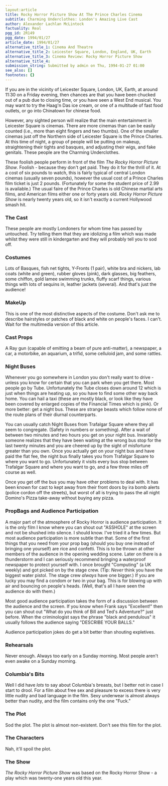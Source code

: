 ```yaml
---
layout:article
title: Rocky Horror Picture Show At The Prince Charles Cinema
subtitle: Charming Underclothes: London's Amazing Live Cast
author: Alexander Lachlan McLintock
factuality: Real
pgg_id: 2R149
pgg_date: 1994/01/27
article_date: 1994/01/27
alternative_title_1: Cinema And Theatre
alternative_title_2: Leicester Square, London, England, UK, Earth
alternative_title_3: Cinema Review: Rocky Horror Picture Show
alternative_title_4: 
submission_string: Submitted by admin on Thu, 1994-01-27 01:00
see_also: []
footnotes: {}
---
```

<div>
<p>If you are in the vicinity of Leicester Square, London, UK, Earth, at around 11:30 on a Friday evening, then chances are that you have been chucked out of a pub due to closing time, or you have seen a West End musical. You may want to try the Haag'n Das ice cream, or one of a multitude of fast food outlets, or go into Chinatown for chinese food.</p>
<p>However, any sighted person will realize that the main entertainment in Leicester Square is cinemas. There are more cinemas than can be easily counted (i.e., more than eight fingers and two thumbs). One of the smaller cinemas just off the Northern side of Leicester Square is the Prince Charles. At this time of night, a group of people will be putting on makeup, straightening their tights and basques, and adjusting their wigs, and fake genitals. These people are the Charming Underclothes.</p>
<p>These foolish people perform in front of the film <em>The Rocky Horror Picture Show</em>. Foolish - because they don't get paid. They do it for the thrill of it. At a cost of six pounds to watch, this is fairly typical of central London cinemas (usually seven pounds), however the usual cost of a Prince Charles film ticket is just 2 pounds. (Fortunately for some the student price of 2.99 is available.) The usual faire of the Prince Charles is old Chinese martial arts films, and American films either one or forty years old. <em>Rocky Horror Picture Show</em> is nearly twenty years old, so it isn't exactly a current Hollywood smash hit.</p>
<h3>The Cast</h3>
<p>These people are mostly Londoners for whom time has passed by untouched. Try telling them that they are idolizing a film which was made whilst they were still in kindergarten and they will probably tell you to sod off.</p>
<h3>Costumes</h3>
<p>Lots of Basques, fish net tights, Y-Fronts (1 pair), white bra and nickers, lab coats (white and green), rubber gloves (pink), dark glasses, big feathers, some chiffon, gold lamee swimming trunks, fluffy scarf things, various things with lots of sequins in, leather jackets (several). And that's just the audience!</p>
<h3>MakeUp</h3>
<p>This is one of the most distinctive aspects of the costume. Don't ask me to describe hairstyles or patches of black and white on people's faces. I can't. Wait for the multimedia version of this article.</p>
<h3>Cast Props</h3>
<p>A Ray gun (capable of emitting a beam of pure anti-matter), a newspaper, a car, a motorbike, an aquarium, a trifid, some celluloid jam, and some rattles.</p>
<h3>Night Buses</h3>
<p>Whenever you go somewhere in London you don't really want to drive - unless you know for certain that you can park when you get there. Most people go by Tube. Unfortunately the Tube closes down around 12 which is just when things are heating up, so you have to find some other way back home. You can hail a taxi (these are mostly black, or look like they have been covered by enlarged copies of the Financial Times which is pink). Or more better: get a night bus. These are strange beasts which follow none of the route plans of their diurnal counterparts.</p>
<p>You can usually catch Night Buses from Trafalgar Square where they all seem to congregate. (Safety in numbers or something). After a wait of between two minutes and two hours you get on your night bus. Invariably someone realizes that they have been waiting at the wrong bus stop for the last twenty minutes and you are cheered up by the sight of misfortune greater than you own. Once you actually get on your night bus and have paid the flat fee, the night bus finally takes you from Trafalgar Square to where you want to go. Unfortunately it visits every bus stop between Trafalgar Square and where you want to go, and a few three miles off course as well.</p>
<p>Once you get off the bus you may have other problems to deal with. It has been known for cast to kept away from their front doors by ira bomb alerts (police cordon off the streets), but worst of all is trying to pass the all night Domino's Pizza take-away without buying any pizza.</p>
<h3>PropBags and Audience Participation</h3>
<p>A major part of the atmosphere of Rocky Horror is audience participation. It is the only film I know where you can shout out "ASSHOLE" at the screen and not be shushed into silence. I should know. I've tried it a few times. But most audience participation is more subtle than that. Some of the first things that you need from your prop bag (should you buy one instead of bringing one yourself) are rice and confetti. This is to be thrown at other members of the audience in the opening wedding scene. Later on there is a thunderstorm and I can seriously recommend bringing a waterproof newspaper to protect yourself with. I once brought "Computing" (a UK weekly) and got picked on by the stage crew. (Tip: <em>Never</em> think you have the biggest water pistol. The stage crew <em>always</em> have one bigger.) If you are lucky you may find a condom or two in your bag. This is for blowing up with air and bouncing on people's heads. (Well, that's all I have seen the audience do with them.)</p>
<p>Most good audience participation takes the form of a discussion between the audience and the screen. If you know when Frank says "Excellent!" then you can shout out "What do you think of Bill and Ted's Adventure?" just before. When the criminologist says the phrase "black and pendulous" it usually follows the audience saying "DESCRIBE YOUR BALLS."</p>
<p>Audience participation jokes do get a bit better than shouting expletives.</p>
<h3>Rehearsals</h3>
<p>Never enough. Always too early on a Sunday morning. Most people aren't even awake on a Sunday morning.</p>
<h3>Columbia's Bits</h3>
<p>Well I did have <em>lots</em> to say about Columbia's breasts, but I better not in case I start to drool. For a film about free sex and pleasure to excess there is very little nudity and bad language in the film. Sexy underwear is almost always better than nudity, and the film contains only the one "Fuck."</p>
<h3>The Plot</h3>
<p>Sod the plot. The plot is almost non-existent. Don't see this film for the plot.</p>
<h3>The Characters</h3>
<p>Nah, it'll spoil the plot.</p>
<h3>The Show</h3>
<p><em>The Rocky Horror Picture Show</em> was based on the Rocky Horror Show - a play which was twenty-one years old this year. <!--Amazon_CLS_IM_END--></p>
</div>


